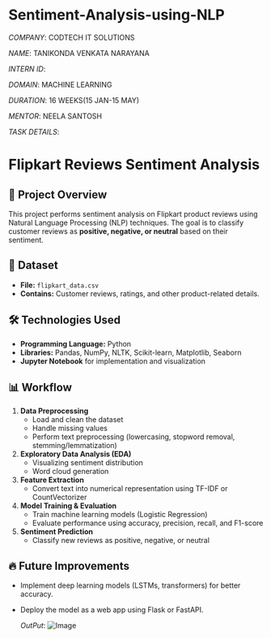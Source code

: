 # Sentiment-Analysis-using-NLP

*COMPANY*: CODTECH IT SOLUTIONS

*NAME*: TANIKONDA VENKATA NARAYANA

*INTERN ID*: 

*DOMAIN*: MACHINE LEARNING

*DURATION*: 16 WEEKS(15 JAN-15 MAY)

*MENTOR*: NEELA SANTOSH

*TASK DETAILS*: 

# Flipkart Reviews Sentiment Analysis  

## 📌 Project Overview  
This project performs sentiment analysis on Flipkart product reviews using Natural Language Processing (NLP) techniques. The goal is to classify customer reviews as **positive, negative, or neutral** based on their sentiment.  

## 📂 Dataset  
- **File:** `flipkart_data.csv`  
- **Contains:** Customer reviews, ratings, and other product-related details.  

## 🛠 Technologies Used  
- **Programming Language:** Python  
- **Libraries:** Pandas, NumPy, NLTK, Scikit-learn, Matplotlib, Seaborn  
- **Jupyter Notebook** for implementation and visualization  

## 📊 Workflow  
1. **Data Preprocessing**  
   - Load and clean the dataset  
   - Handle missing values  
   - Perform text preprocessing (lowercasing, stopword removal, stemming/lemmatization)  
2. **Exploratory Data Analysis (EDA)**  
   - Visualizing sentiment distribution  
   - Word cloud generation  
3. **Feature Extraction**  
   - Convert text into numerical representation using TF-IDF or CountVectorizer  
4. **Model Training & Evaluation**  
   - Train machine learning models (Logistic Regression)
   - Evaluate performance using accuracy, precision, recall, and F1-score  
5. **Sentiment Prediction**  
   - Classify new reviews as positive, negative, or neutral  

## 🔥 Future Improvements  
- Implement deep learning models (LSTMs, transformers) for better accuracy.  
- Deploy the model as a web app using Flask or FastAPI.

  *OutPut*:
  ![Image](https://github.com/user-attachments/assets/98df15d7-b031-403c-b8e4-bc1553ed5475)
